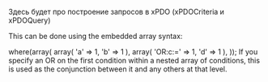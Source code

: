 Здесь будет про построение запросов в xPDO (xPDOCriteria и xPDOQuery)

This can be done using the embedded array syntax:

<?php
$query->where(array(
    array(
        'a' => 1,
        'b' => 1
    ),
    array(
        'OR:c:=' => 1,
        'd' => 1
    ),
));

If you specify an OR on the first condition within a nested array of conditions, this is used as the conjunction between it and any others at that level. 
